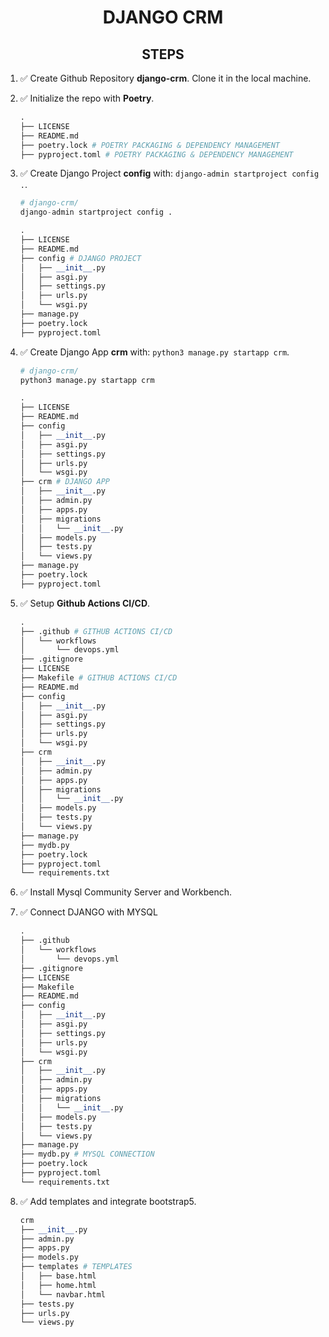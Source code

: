 <h1 align="center">DJANGO CRM</h1>

<h2 align="center">STEPS</h2>

1. ✅ Create Github Repository **django-crm**. Clone it in the local machine.
2. ✅ Initialize the repo with **Poetry**.
    ```python
    .
    ├── LICENSE
    ├── README.md
    ├── poetry.lock # POETRY PACKAGING & DEPENDENCY MANAGEMENT
    ├── pyproject.toml # POETRY PACKAGING & DEPENDENCY MANAGEMENT
    ```
3. ✅ Create Django Project **config** with: `django-admin startproject config .`.
    ```python
    # django-crm/
    django-admin startproject config .

    .
    ├── LICENSE
    ├── README.md
    ├── config # DJANGO PROJECT
    │   ├── __init__.py
    │   ├── asgi.py
    │   ├── settings.py
    │   ├── urls.py
    │   └── wsgi.py
    ├── manage.py
    ├── poetry.lock
    ├── pyproject.toml

    ```
4. ✅ Create Django App **crm** with: `python3 manage.py startapp crm`.
    ```python
    # django-crm/
    python3 manage.py startapp crm

    .
    ├── LICENSE
    ├── README.md
    ├── config
    │   ├── __init__.py
    │   ├── asgi.py
    │   ├── settings.py
    │   ├── urls.py
    │   └── wsgi.py
    ├── crm # DJANGO APP
    │   ├── __init__.py
    │   ├── admin.py
    │   ├── apps.py
    │   ├── migrations
    │   │   └── __init__.py
    │   ├── models.py
    │   ├── tests.py
    │   └── views.py
    ├── manage.py
    ├── poetry.lock
    ├── pyproject.toml
    ```
5. ✅ Setup **Github Actions CI/CD**.

    ```python
    .
    ├── .github # GITHUB ACTIONS CI/CD
    │   └── workflows
    │       └── devops.yml
    ├── .gitignore
    ├── LICENSE
    ├── Makefile # GITHUB ACTIONS CI/CD
    ├── README.md
    ├── config
    │   ├── __init__.py
    │   ├── asgi.py
    │   ├── settings.py
    │   ├── urls.py
    │   └── wsgi.py
    ├── crm
    │   ├── __init__.py
    │   ├── admin.py
    │   ├── apps.py
    │   ├── migrations
    │   │   └── __init__.py
    │   ├── models.py
    │   ├── tests.py
    │   └── views.py
    ├── manage.py
    ├── mydb.py
    ├── poetry.lock
    ├── pyproject.toml
    └── requirements.txt
    ```

6. ✅ Install Mysql Community Server and Workbench.
7. ✅ Connect DJANGO with MYSQL
    ```python
    .
    ├── .github
    │   └── workflows
    │       └── devops.yml
    ├── .gitignore
    ├── LICENSE
    ├── Makefile
    ├── README.md
    ├── config
    │   ├── __init__.py
    │   ├── asgi.py
    │   ├── settings.py
    │   ├── urls.py
    │   └── wsgi.py
    ├── crm
    │   ├── __init__.py
    │   ├── admin.py
    │   ├── apps.py
    │   ├── migrations
    │   │   └── __init__.py
    │   ├── models.py
    │   ├── tests.py
    │   └── views.py
    ├── manage.py
    ├── mydb.py # MYSQL CONNECTION
    ├── poetry.lock
    ├── pyproject.toml
    └── requirements.txt
    ```
8. ✅ Add templates and integrate bootstrap5.
    ```python
    crm
    ├── __init__.py
    ├── admin.py
    ├── apps.py
    ├── models.py
    ├── templates # TEMPLATES
    │   ├── base.html
    │   ├── home.html
    │   └── navbar.html
    ├── tests.py
    ├── urls.py
    └── views.py
    ```
